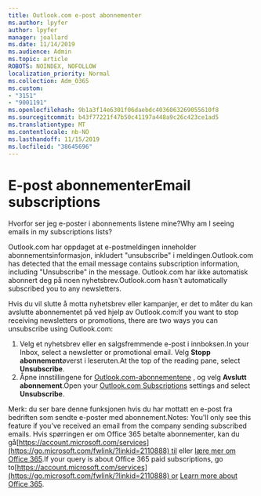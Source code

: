 ```yaml
---
title: Outlook.com e-post abonnementer
ms.author: lpyfer
author: lpyfer
manager: joallard
ms.date: 11/14/2019
ms.audience: Admin
ms.topic: article
ROBOTS: NOINDEX, NOFOLLOW
localization_priority: Normal
ms.collection: Adm_O365
ms.custom:
- "3151"
- "9001191"
ms.openlocfilehash: 9b1a3f14e6301f06daebdc4036063269055610f8
ms.sourcegitcommit: b43f77221f47b50c41197a448a9c26c423ce1ad5
ms.translationtype: MT
ms.contentlocale: nb-NO
ms.lasthandoff: 11/15/2019
ms.locfileid: "38645696"
---
```

# <a name="email-subscriptions"></a><span data-ttu-id="a61ec-102">E-post abonnementer</span><span class="sxs-lookup"><span data-stu-id="a61ec-102">Email subscriptions</span></span>

<span data-ttu-id="a61ec-103">Hvorfor ser jeg e-poster i abonnements listene mine?</span><span class="sxs-lookup"><span data-stu-id="a61ec-103">Why am I seeing emails in my subscriptions lists?</span></span>

<span data-ttu-id="a61ec-104">Outlook.com har oppdaget at e-postmeldingen inneholder abonnementsinformasjon, inkludert "unsubscribe" i meldingen.</span><span class="sxs-lookup"><span data-stu-id="a61ec-104">Outlook.com has detected that the email message contains subscription information, including "Unsubscribe" in the message.</span></span> <span data-ttu-id="a61ec-105">Outlook.com har ikke automatisk abonnert deg på noen nyhetsbrev.</span><span class="sxs-lookup"><span data-stu-id="a61ec-105">Outlook.com hasn't automatically subscribed you to any newsletters.</span></span>

<span data-ttu-id="a61ec-106">Hvis du vil slutte å motta nyhetsbrev eller kampanjer, er det to måter du kan avslutte abonnementet på ved hjelp av Outlook.com:</span><span class="sxs-lookup"><span data-stu-id="a61ec-106">If you want to stop receiving newsletters or promotions, there are two ways you can unsubscribe using Outlook.com:</span></span>
1. <span data-ttu-id="a61ec-107">Velg et nyhetsbrev eller en salgsfremmende e-post i innboksen.</span><span class="sxs-lookup"><span data-stu-id="a61ec-107">In your Inbox, select a newsletter or promotional email.</span></span> <span data-ttu-id="a61ec-108">Velg **Stopp abonnement**øverst i leseruten.</span><span class="sxs-lookup"><span data-stu-id="a61ec-108">At the top of the reading pane, select **Unsubscribe**.</span></span>
2. <span data-ttu-id="a61ec-109">Åpne innstillingene for [Outlook.com-abonnementene](https://go.microsoft.com/fwlink/?linkid=2110887) , og velg **Avslutt abonnement**.</span><span class="sxs-lookup"><span data-stu-id="a61ec-109">Open your [Outlook.com Subscriptions](https://go.microsoft.com/fwlink/?linkid=2110887) settings and select **Unsubscribe**.</span></span>

<span data-ttu-id="a61ec-110">Merk: du ser bare denne funksjonen hvis du har mottatt en e-post fra bedriften som sendte e-poster med abonnement.</span><span class="sxs-lookup"><span data-stu-id="a61ec-110">Notes: You'll only see this feature if you've received an email from the company sending subscribed emails.</span></span>
<span data-ttu-id="a61ec-111">Hvis spørringen er om Office 365 betalte abonnementer, kan du gå[https://account.microsoft.com/services](https://go.microsoft.com/fwlink/?linkid=2110888) til eller [lære mer om Office 365](https://products.office.com/compare-all-microsoft-office-products?tab=1&WT.mc_id=PROD_OL-Web_Support_O365NewValue_Upgrade).</span><span class="sxs-lookup"><span data-stu-id="a61ec-111">If your query is about Office 365 paid subscriptions, go to[https://account.microsoft.com/services](https://go.microsoft.com/fwlink/?linkid=2110888) or [Learn more about Office 365](https://products.office.com/compare-all-microsoft-office-products?tab=1&WT.mc_id=PROD_OL-Web_Support_O365NewValue_Upgrade).</span></span>
  
